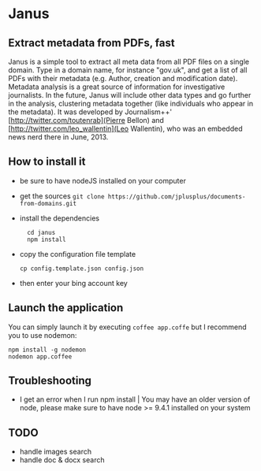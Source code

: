 # Janus

## Extract metadata from PDFs, fast
Janus is a simple tool to extract all meta data from all PDF files on a single domain. Type in a domain name, for instance "gov.uk", and get a list of all PDFs with their metadata (e.g. Author, creation and modification date). Metadata analysis is a great source of information for investigative journalists.
In the future, Janus will include other data types and go further in the analysis, clustering metadata together (like individuals who appear in the metadata).
It was developed by Journalism++' [http://twitter.com/toutenrab](Pierre Bellon) and [http://twitter.com/leo_wallentin](Leo Wallentin), who was an embedded news nerd there in June, 2013.

## How to install it 
- be sure to have nodeJS installed on your computer
- get the sources
  ```git clone https://github.com/jplusplus/documents-from-domains.git```
- install the dependencies

  ```
    cd janus
    npm install
  ```
- copy the configuration file template

  ```
  cp config.template.json config.json 
  ```
- then enter your bing account key 

## Launch the application
You can simply launch it by executing ```coffee app.coffe``` but I recommend you to use nodemon:
```
npm install -g nodemon
nodemon app.coffee
``` 

## Troubleshooting
- I get an error when I run npm install
  | You may have an older version of node, please make sure to have node >= 9.4.1 installed on your system

## TODO
- handle images search
- handle doc & docx search 
